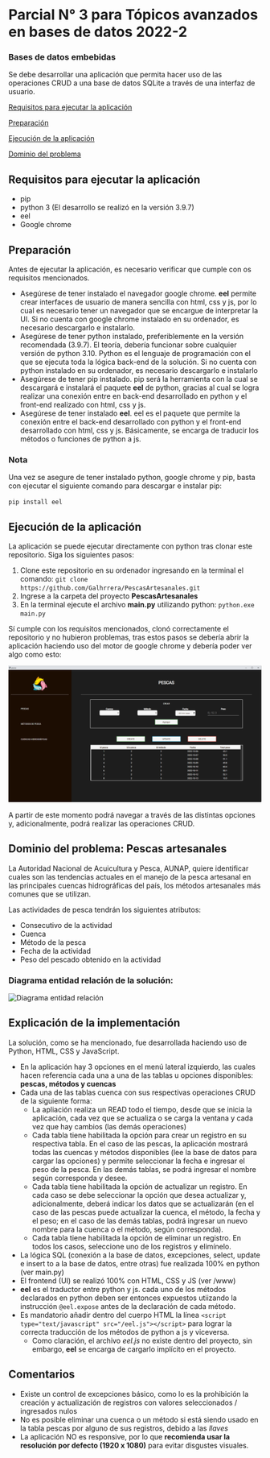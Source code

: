 # Parcial N° 3 para Tópicos avanzados en bases de datos 2022-2
### Bases de datos embebidas
Se debe desarrollar una aplicación que permita hacer uso de las operaciones CRUD a una base de datos SQLite a través de una interfaz de usuario.

[Requisitos para ejecutar la aplicación](https://github.com/Galhrrera/PescasArtesanales/blob/main/README.md#requisitos-para-ejecutar-la-aplicaci%C3%B3n)

[Preparación](https://github.com/Galhrrera/PescasArtesanales/blob/main/README.md#preparaci%C3%B3n)

[Ejecución de la aplicación](https://github.com/Galhrrera/PescasArtesanales/blob/main/README.md#ejecuci%C3%B3n-de-la-aplicaci%C3%B3n)

[Dominio del problema](https://github.com/Galhrrera/PescasArtesanales/blob/main/README.md#dominio-del-problema-pescas-artesanales)

## Requisitos para ejecutar la aplicación
- pip
- python 3 (El desarrollo se realizó en la versión 3.9.7)
- eel
- Google chrome

## Preparación
Antes de ejecutar la aplicación, es necesario verificar que cumple con os requisitos mencionados.

- Asegúrese de tener instalado el navegador google chrome. **eel** permite crear interfaces de usuario de manera sencilla con html, css y js, por lo cual es necesario tener un navegador que se encargue de interpretar la UI. Si no cuenta con google chrome instalado en su ordenador, es necesario descargarlo e instalarlo.
- Asegúrese de tener python instalado, preferiblemente en la versión recomendada (3.9.7). El teoría, debería funcionar sobre cualquier versión de python 3.10. Python es el lenguaje de programación con el que se ejecuta toda la lógica back-end de la solución. Si no cuenta con python instalado en su ordenador, es necesario descargarlo e instalarlo
- Asegúrese de tener pip instalado. pip será la herramienta con la cual se descargará e instalará el paquete **eel** de python, gracias al cual se logra realizar una conexión entre en back-end desarrollado en python y el front-end realizado con html, css y js.
- Asegúrese de tener instalado **eel**. eel es el paquete que permite la conexión entre el back-end desarrollado con python y el front-end desarrollado con html, css y js. Básicamente, se encarga de traducir los métodos o funciones de python a js.

### Nota
Una vez se asegure de tener instalado python, google chrome y pip, basta con ejecutar el siguiente comando para descargar e instalar pip:

`pip install eel`

## Ejecución de la aplicación
La aplicación se puede ejecutar directamente con python tras clonar este repositorio. Siga los siguientes pasos:

1. Clone este repositorio en su ordenador ingresando en la terminal el comando: `git clone https://github.com/Galhrrera/PescasArtesanales.git`
2. Ingrese a la carpeta del proyecto **PescasArtesanales**
3. En la terminal ejecute el archivo **main.py** utilizando python: `python.exe main.py`

Sí cumple con los requisitos mencionados, clonó correctamente el repositorio y no hubieron problemas, tras estos pasos se debería abrir la aplicación haciendo uso del motor de google chrome y debería poder ver algo como esto:

![Ventana inicial de la aplicación](https://github.com/Galhrrera/PescasArtesanales/blob/main/imgs/ventanaInicial.png)

A partir de este momento podrá navegar a través de las distintas opciones y, adicionalmente, podrá realizar las operaciones CRUD.


## Dominio del problema: Pescas artesanales

La Autoridad Nacional de Acuicultura y Pesca, AUNAP, quiere identificar cuales son las tendencias actuales en el manejo de la pesca artesanal en las principales cuencas hidrográficas del país, los métodos artesanales más comunes que se utilizan.

Las actividades de pesca tendrán los siguientes atributos:

- Consecutivo de la actividad
- Cuenca
- Método de la pesca
- Fecha de la actividad
- Peso del pescado obtenido en la actividad

### Diagrama entidad relación de la solución: 

![Diagrama entidad relación](https://github.com/Galhrrera/PescasArtesanales/blob/main/imgs/diagrama%20entidad%20relaci%C3%B3n.jpg)

## Explicación de la implementación

La solución, como se ha mencionado, fue desarrollada haciendo uso de Python, HTML, CSS y JavaScript.

- En la aplicación hay 3 opciones en el menú lateral izquierdo, las cuales hacen referencia cada una a una de las tablas u opciones disponibles: **pescas, métodos y cuencas**
- Cada una de las tablas cuenca con sus respectivas operaciones CRUD de la siguiente forma:
  - La apliación realiza un READ todo el tiempo, desde que se inicia la aplicación, cada vez que se actualiza o se carga la ventana y cada vez que hay cambios (las demás operaciones)
  - Cada tabla tiene habilitada la opción para crear un registro en su respectiva tabla. En el caso de las pescas, la aplicación mostrará todas las cuencas y métodos disponibles (lee la base de datos para cargar las opciones) y permite seleccionar la fecha e ingresar el peso de la pesca. En las demás tablas, se podrá ingresar el nombre según corresponda y desee.
  - Cada tabla tiene habilitada la opción de actualizar un registro. En cada caso se debe seleccionar la opción que desea actualizar y, adicionalmente, deberá indicar los datos que se actualizarán (en el caso de las pescas puede actualizar la cuenca, el método, la fecha y el peso; en el caso de las demás tablas, podrá ingresar un nuevo nombre para la cuenca o el método, según corresponda).
  - Cada tabla tiene habilitada la opción de eliminar un registro. En todos los casos, seleccione uno de los registros y elimínelo.
 - La lógica SQL (conexión a la base de datos, excepciones, select, update e insert to a la base de datos, entre otras) fue realizada 100% en python (ver main.py)
 - El frontend (UI) se realizó 100% con HTML, CSS y JS (ver /www)
 - **eel** es el traductor entre python y js. cada uno de los métodos declarados en python deben ser entonces expuestos utiizando la instrucción `@eel.expose` antes de la declaración de cada método.
 - Es mandatorio añadir dentro del cuerpo HTML la línea `<script type="text/javascript" src="/eel.js"></script>` para lograr la correcta traducción de los métodos de python a js y viceversa.
   - Como claración, el archivo *eel.js* no existe dentro del proyecto, sin embargo, **eel** se encarga de cargarlo implícito en el proyecto.
 
## Comentarios
- Existe un control de excepciones básico, como lo es la prohibición la creación y actualización de registros con valores seleccionados / ingresados nulos
- No es posible eliminar una cuenca o un método si está siendo usado en la tabla pescas por alguno de sus registros, debido a las *llaves*
- La aplicación NO es responsive, por lo que **recomienda usar la resolución por defecto (1920 x 1080)** para evitar disgustes visuales.
